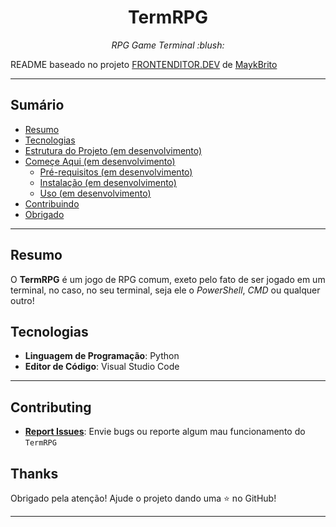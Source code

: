 <h1 align="center">TermRPG</h1>

<p align="center">
	<em>RPG Game Terminal :blush:</em>
</p>

README baseado no projeto [FRONTENDITOR.DEV](https://github.com/maykbrito/fronteditorv2) de [MaykBrito](https://github.com/maykbrito/fronteditorv2)

---

##  Sumário

- [Resumo](#-resumo)
- [Tecnologias](#-technologies)
- [Estrutura do Projeto (em desenvolvimento)](#-project-structure)
- [Começe Aqui (em desenvolvimento)](#-getting-started)
  - [Pré-requisitos (em desenvolvimento)](#-prerequisites)
  - [Instalação (em desenvolvimento)](#-installation)
  - [Uso (em desenvolvimento)](#-usage)
- [Contribuindo](#-contributing)
- [Obrigado](#-thanks)

---

## Resumo

O **TermRPG** é um jogo de RPG comum, exeto pelo fato de ser jogado em um terminal, no caso, no seu terminal, seja ele o *PowerShell*, *CMD* ou qualquer outro!


## Tecnologias

- **Linguagem de Programação**: Python
- **Editor de Código**: Visual Studio Code

<!-- --- -->

<!-- ##  Estrutura do Projeto
```sh
└── /
    ├── README.md
    ├── biome.json
    ├── components.json
    ├── index.html
    ├── package.json
    ├── postcss.config.js
    ├── src
    │   ├── App.tsx
    │   ├── assets
    │   ├── components
    │   ├── contexts
    │   ├── hooks
    │   ├── lib
    │   ├── main.tsx
    │   ├── styles
    │   ├── utils
    │   └── vite-env.d.ts
    ├── tailwind.config.js
    ├── tsconfig.json
    ├── tsconfig.node.json
    ├── vercel.json
    ├── vite.config.ts
    └── yarn.lock
``` -->

---

##  Contributing

- **[Report Issues](https://github.com/aroddev/TermRPG/issues)**: Envie bugs ou reporte algum mau funcionamento do `TermRPG`


##  Thanks

Obrigado pela atenção! Ajude o projeto dando uma :star: no GitHub!

---